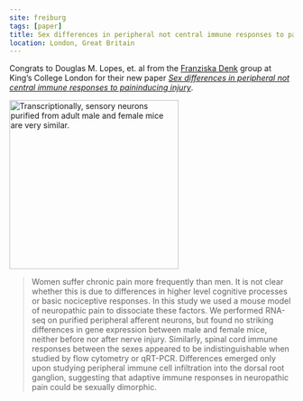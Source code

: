 ```yaml
---
site: freiburg
tags: [paper]
title: Sex differences in peripheral not central immune responses to paininducing injury
location: London, Great Britain
---
```


Congrats to Douglas M. Lopes, et. al from the [Franziska Denk](https://kclpure.kcl.ac.uk/portal/franziska.denk.html)
group at King’s College London for their new paper
[*Sex differences in peripheral not
central immune responses to paininducing
injury*](https://www.nature.com/articles/s41598-017-16664-z).

<p class="multiple-img">
    <img src="{{ "/assets/media/2017-11-28_nature_reports.jpg" | relative_url }}" height="300px" alt="Transcriptionally, sensory neurons purified from adult male and female mice are very similar." />
</p>


> Women suffer chronic pain more frequently than men.
It is not clear whether this is due to differences in higher level
cognitive processes or basic nociceptive responses. In this study we used a
mouse model of neuropathic pain to dissociate these factors. We performed
RNA-seq on purified peripheral afferent neurons, but found no striking differences
in gene expression between male and female mice, neither before nor
after nerve injury. Similarly, spinal cord immune responses between the
sexes appeared to be indistinguishable when studied by flow cytometry or
qRT-PCR. Differences emerged only upon studying peripheral immune cell
infiltration into the dorsal root ganglion, suggesting that adaptive
immune responses in neuropathic pain could be sexually dimorphic.
